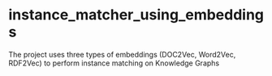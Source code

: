 # instance_matcher_using_embeddings
The project uses three types of embeddings (DOC2Vec, Word2Vec, RDF2Vec) to perform instance matching on Knowledge Graphs
